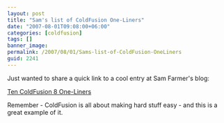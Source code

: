 ```yaml
---
layout: post
title: "Sam's list of ColdFusion One-Liners"
date: "2007-08-01T09:08:00+06:00"
categories: [coldfusion]
tags: []
banner_image: 
permalink: /2007/08/01/Sams-list-of-ColdFusion-OneLiners
guid: 2241
---
```


Just wanted to share a quick link to a cool entry at Sam Farmer's blog:

<a href="http://samfarmer.instantspot.com/blog/index.cfm/2007/8/1/Ten-ColdFusion-8-OneLiners">Ten ColdFusion 8 One-Liners</a>

Remember - ColdFusion is all about making hard stuff easy - and this is a great example of it.